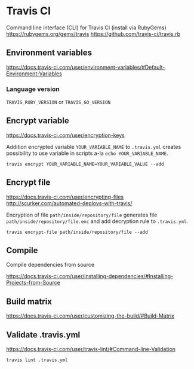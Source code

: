 # Travis CI

Command line interface (CLI) for Travis CI (install via RubyGems)
<https://rubygems.org/gems/travis>
<https://github.com/travis-ci/travis.rb>

## Environment variables

<https://docs.travis-ci.com/user/environment-variables/#Default-Environment-Variables>

### Language version

`TRAVIS_RUBY_VERSION` or `TRAVIS_GO_VERSION`

## Encrypt variable

<https://docs.travis-ci.com/user/encryption-keys>

Addition encrypted variable `YOUR_VARIABLE_NAME` to `.travis.yml`
creates possibility to use variable in scripts a-la `echo YOUR_VARIABLE_NAME`.

    travis encrypt YOUR_VARIABLE_NAME=YOUR_VARIABLE_VALUE --add

## Encrypt file

<https://docs.travis-ci.com/user/encrypting-files>
<http://scurker.com/automated-deploys-with-travis/>

Encryption of file `path/inside/repository/file` generates file
`path/inside/repository/file.enc` and add decryption rule
to `.travis.yml`.

    travis encrypt-file path/inside/repository/file --add

## Compile

Compile dependencies from source

<https://docs.travis-ci.com/user/installing-dependencies/#Installing-Projects-from-Source>

## Build matrix

<https://docs.travis-ci.com/user/customizing-the-build/#Build-Matrix>

## Validate .travis.yml

<https://docs.travis-ci.com/user/travis-lint/#Command-line-Validation>

    travis lint .travis.yml
